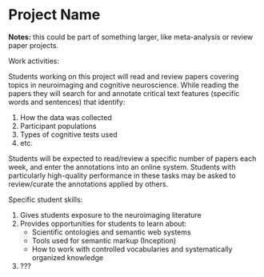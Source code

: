 # Project Name

**Notes:** this could be part of something larger, like meta-analysis or review paper projects.

Work activities:

Students working on this project will read and review papers covering topics in neuroimaging and cognitive neuroscience. While reading the papers they will search for and annotate critical text features (specific words and sentences) that identify:

1. How the data was collected
2. Participant populations
3. Types of cognitive tests used
4. etc.

Students will be expected to read/review a specific number of papers each week, and enter the annotations into an online system. Students with particularly high-quality performance in these tasks may be asked to review/curate the annotations applied by others.

Specific student skills:

1. Gives students exposure to the neuroimaging literature
2. Provides opportunities for students to learn about:
   - Scientific ontologies and semantic web systems
   - Tools used for semantic markup (Inception)
   - How to work with controlled vocabularies and systematically organized knowledge
3. ???
